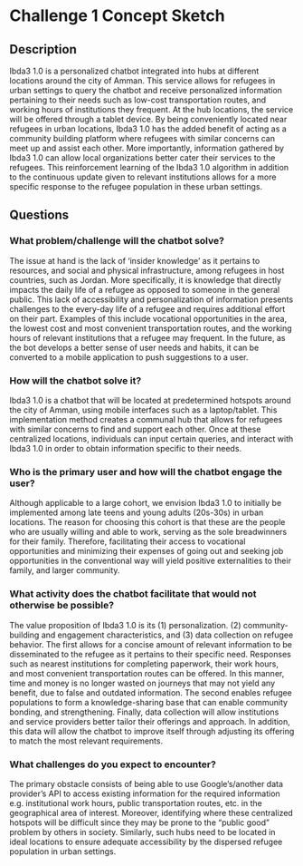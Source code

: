 # Challenge 1 Concept Sketch

## Description

Ibda3 1.0 is a personalized chatbot integrated into hubs at different locations
around the city of Amman. This service allows for refugees in urban settings to query the chatbot
and receive personalized information pertaining to their needs such as low-cost transportation routes, 
and working hours of institutions they frequent. At the hub locations, the service will be offered through 
a tablet device. By being conveniently located near refugees in urban locations, Ibda3 1.0 has the 
added benefit of acting as a community building platform where refugees with similar concerns can meet up and 
assist each other. More importantly, information gathered by Ibda3 1.0 can allow local organizations better cater
their services to the refugees. This reinforcement learning of the Ibda3 1.0 algorithm in addition to the continuous
update given to relevant institutions allows for a more specific response to the refugee population in these urban settings.

## Questions

### What problem/challenge will the chatbot solve? 

The issue at hand is the lack of ‘insider knowledge’ as it pertains to resources, 
and social and physical infrastructure, among refugees in host countries, such as Jordan. 
More specifically, it is knowledge that directly impacts the daily life of a refugee as opposed 
to someone in the general public. This lack of accessibility and personalization of information 
presents challenges to the every-day life of a refugee and requires additional effort on their part. 
Examples of this include vocational opportunities in the area, the lowest cost and most convenient 
transportation routes, and the working hours of relevant institutions that a refugee may frequent. 
In the future, as the bot develops a better sense of user needs and habits, it can be converted to 
a mobile application to push suggestions to a user.

### How will the chatbot solve it? 

Ibda3 1.0 is a chatbot that will be located at predetermined hotspots around the city of Amman,
using mobile interfaces such as a laptop/tablet. This implementation method creates a communal 
hub that allows for refugees with similar concerns to find and support each other. Once at these 
centralized locations, individuals can input certain queries, and interact with Ibda3 1.0 in order 
to obtain information specific to their needs.

### Who is the primary user and how will the chatbot engage the user?

Although applicable to a large cohort, we envision Ibda3 1.0 to initially be implemented among 
late teens and young adults (20s-30s) in urban locations. The reason for choosing this cohort 
is that these are the people who are usually willing and able to work, serving as the sole 
breadwinners for their family. Therefore, facilitating their access to vocational opportunities 
and minimizing their expenses of going out and seeking job opportunities in the conventional way 
will yield positive externalities to their family, and larger community.

### What activity does the chatbot facilitate that would not otherwise be possible? 

The value proposition of Ibda3 1.0 is its (1) personalization. (2) community-building and engagement
characteristics, and (3) data collection on refugee behavior. The first allows for a concise amount 
of relevant information to be disseminated to the refugee as it pertains to their specific need. 
Responses such as nearest institutions for completing paperwork, their work hours, and most convenient 
transportation routes can be offered. In this manner, time and money is no longer wasted on journeys 
that may not yield any benefit, due to false and outdated information. The second enables refugee 
populations to form a knowledge-sharing base that can enable community bonding, and strengthening.
Finally, data collection will allow institutions and service providers better tailor their offerings 
and approach. In addition, this data will allow the chatbot to improve itself through adjusting its 
offering to match the most relevant requirements.

### What challenges do you expect to encounter?

The primary obstacle consists of being able to use Google’s/another data provider’s API to access 
existing information for the required information e.g. institutional work hours, public transportation 
routes, etc. in the geographical area of interest. Moreover, identifying where these centralized hotspots 
will be difficult since they may be prone to the “public good” problem by others in society. Similarly, 
such hubs need to be located in ideal locations to ensure adequate accessibility by the dispersed refugee
population in urban settings.